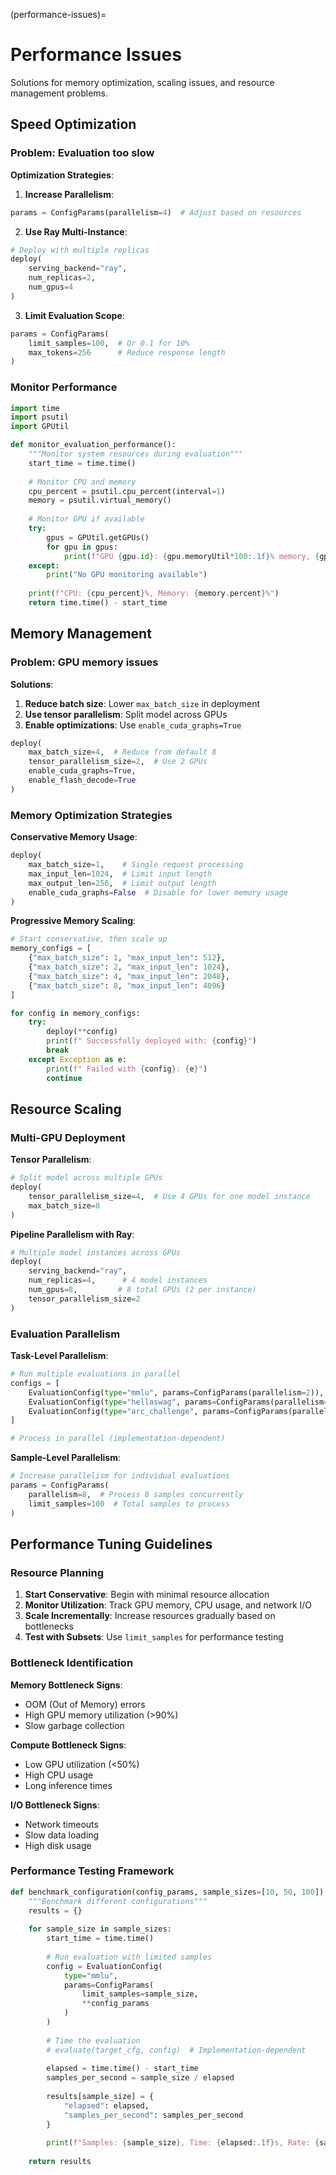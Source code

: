 (performance-issues)=

# Performance Issues

Solutions for memory optimization, scaling issues, and resource management problems.

## Speed Optimization

###  Problem: Evaluation too slow

**Optimization Strategies**:

1. **Increase Parallelism**:

```python
params = ConfigParams(parallelism=4)  # Adjust based on resources
```

2. **Use Ray Multi-Instance**:

```python
# Deploy with multiple replicas
deploy(
    serving_backend="ray",
    num_replicas=2,
    num_gpus=4
)
```

3. **Limit Evaluation Scope**:

```python
params = ConfigParams(
    limit_samples=100,  # Or 0.1 for 10%
    max_tokens=256      # Reduce response length
)
```

### Monitor Performance

```python
import time
import psutil
import GPUtil

def monitor_evaluation_performance():
    """Monitor system resources during evaluation"""
    start_time = time.time()
    
    # Monitor CPU and memory
    cpu_percent = psutil.cpu_percent(interval=1)
    memory = psutil.virtual_memory()
    
    # Monitor GPU if available
    try:
        gpus = GPUtil.getGPUs()
        for gpu in gpus:
            print(f"GPU {gpu.id}: {gpu.memoryUtil*100:.1f}% memory, {gpu.load*100:.1f}% utilization")
    except:
        print("No GPU monitoring available")
    
    print(f"CPU: {cpu_percent}%, Memory: {memory.percent}%")
    return time.time() - start_time
```

## Memory Management

###  Problem: GPU memory issues

**Solutions**:

1. **Reduce batch size**: Lower `max_batch_size` in deployment
2. **Use tensor parallelism**: Split model across GPUs
3. **Enable optimizations**: Use `enable_cuda_graphs=True`

```python
deploy(
    max_batch_size=4,  # Reduce from default 8
    tensor_parallelism_size=2,  # Use 2 GPUs
    enable_cuda_graphs=True,
    enable_flash_decode=True
)
```

### Memory Optimization Strategies

**Conservative Memory Usage**:

```python
deploy(
    max_batch_size=1,    # Single request processing
    max_input_len=1024,  # Limit input length
    max_output_len=256,  # Limit output length
    enable_cuda_graphs=False  # Disable for lower memory usage
)
```

**Progressive Memory Scaling**:

```python
# Start conservative, then scale up
memory_configs = [
    {"max_batch_size": 1, "max_input_len": 512},
    {"max_batch_size": 2, "max_input_len": 1024},
    {"max_batch_size": 4, "max_input_len": 2048},
    {"max_batch_size": 8, "max_input_len": 4096}
]

for config in memory_configs:
    try:
        deploy(**config)
        print(f" Successfully deployed with: {config}")
        break
    except Exception as e:
        print(f" Failed with {config}: {e}")
        continue
```

## Resource Scaling

### Multi-GPU Deployment

**Tensor Parallelism**:

```python
# Split model across multiple GPUs
deploy(
    tensor_parallelism_size=4,  # Use 4 GPUs for one model instance
    max_batch_size=8
)
```

**Pipeline Parallelism with Ray**:

```python
# Multiple model instances across GPUs  
deploy(
    serving_backend="ray",
    num_replicas=4,      # 4 model instances
    num_gpus=8,         # 8 total GPUs (2 per instance)
    tensor_parallelism_size=2
)
```

### Evaluation Parallelism

**Task-Level Parallelism**:

```python
# Run multiple evaluations in parallel
configs = [
    EvaluationConfig(type="mmlu", params=ConfigParams(parallelism=2)),
    EvaluationConfig(type="hellaswag", params=ConfigParams(parallelism=2)),
    EvaluationConfig(type="arc_challenge", params=ConfigParams(parallelism=2))
]

# Process in parallel (implementation-dependent)
```

**Sample-Level Parallelism**:

```python
# Increase parallelism for individual evaluations
params = ConfigParams(
    parallelism=8,  # Process 8 samples concurrently
    limit_samples=100  # Total samples to process
)
```

## Performance Tuning Guidelines

### Resource Planning

1. **Start Conservative**: Begin with minimal resource allocation
2. **Monitor Utilization**: Track GPU memory, CPU usage, and network I/O
3. **Scale Incrementally**: Increase resources gradually based on bottlenecks
4. **Test with Subsets**: Use `limit_samples` for performance testing

### Bottleneck Identification

**Memory Bottleneck Signs**:

- OOM (Out of Memory) errors
- High GPU memory utilization (>90%)
- Slow garbage collection

**Compute Bottleneck Signs**:

- Low GPU utilization (<50%)
- High CPU usage
- Long inference times

**I/O Bottleneck Signs**:

- Network timeouts
- Slow data loading
- High disk usage

### Performance Testing Framework

```python
def benchmark_configuration(config_params, sample_sizes=[10, 50, 100]):
    """Benchmark different configurations"""
    results = {}
    
    for sample_size in sample_sizes:
        start_time = time.time()
        
        # Run evaluation with limited samples
        config = EvaluationConfig(
            type="mmlu",
            params=ConfigParams(
                limit_samples=sample_size,
                **config_params
            )
        )
        
        # Time the evaluation
        # evaluate(target_cfg, config)  # Implementation-dependent
        
        elapsed = time.time() - start_time
        samples_per_second = sample_size / elapsed
        
        results[sample_size] = {
            "elapsed": elapsed,
            "samples_per_second": samples_per_second
        }
        
        print(f"Samples: {sample_size}, Time: {elapsed:.1f}s, Rate: {samples_per_second:.2f} samples/s")
    
    return results
```
